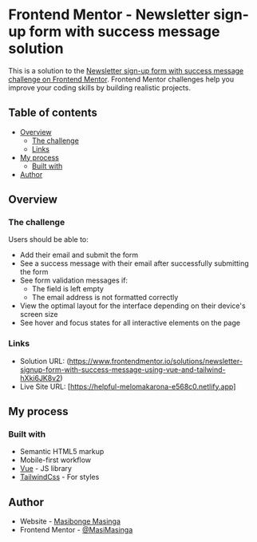 # Frontend Mentor - Newsletter sign-up form with success message solution

This is a solution to the [Newsletter sign-up form with success message challenge on Frontend Mentor](https://www.frontendmentor.io/challenges/newsletter-signup-form-with-success-message-3FC1AZbNrv). Frontend Mentor challenges help you improve your coding skills by building realistic projects. 

## Table of contents

- [Overview](#overview)
  - [The challenge](#the-challenge)
  - [Links](#links)
- [My process](#my-process)
  - [Built with](#built-with)
- [Author](#author)

## Overview

### The challenge

Users should be able to:

- Add their email and submit the form
- See a success message with their email after successfully submitting the form
- See form validation messages if:
  - The field is left empty
  - The email address is not formatted correctly
- View the optimal layout for the interface depending on their device's screen size
- See hover and focus states for all interactive elements on the page

### Links

- Solution URL: (https://www.frontendmentor.io/solutions/newsletter-signup-form-with-success-message-using-vue-and-tailwind-hXki6JK8v2)
- Live Site URL: [https://helpful-melomakarona-e568c0.netlify.app]

## My process

### Built with

- Semantic HTML5 markup
- Mobile-first workflow
- [Vue](https://vuejs.org/) - JS library
- [TailwindCss](https://tailwindcss.com/) - For styles

## Author

- Website - [Masibonge Masinga]( https://masimasinga.netlify.app/)
- Frontend Mentor - [@MasiMasinga](https://www.frontendmentor.io/profile/MasiMasinga)
